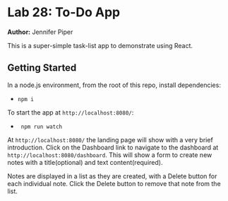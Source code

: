 Lab 28: To-Do App
===

**Author:** Jennifer Piper

This is a super-simple task-list app to demonstrate using React.

## Getting Started
In a node.js environment, from the root of this repo, install dependencies:
* `npm i`


To start the app at `http://localhost:8080/`:
* ` npm run watch`

At `http://localhost:8080/` the landing page will show with a very brief introduction. 
Click on the Dashboard link to navigate to the dashboard at `http://localhost:8080/dashboard`.
This will show a form to create new notes with a title(optional) and text content(required).

Notes are displayed in a list as they are created, with a Delete button for each individual note. Click the Delete button to remove that note from the list.
